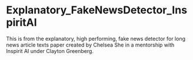 # Explanatory_FakeNewsDetector_InspiritAI

This is from the explanatory, high performing, fake news detector for long news article texts paper created by Chelsea She in a mentorship with Inspirit AI under Clayton Greenberg.

